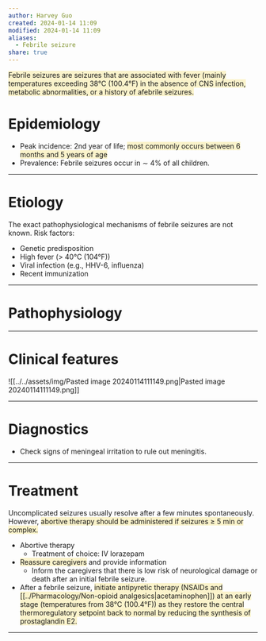 ```yaml
---
author: Harvey Guo
created: 2024-01-14 11:09
modified: 2024-01-14 11:09
aliases:
  - Febrile seizure
share: true
---
```

<span style="background:rgba(240, 200, 0, 0.2)">Febrile seizures are seizures that are associated with fever (mainly temperatures exceeding 38°C (100.4°F) in the absence of CNS infection, metabolic abnormalities, or a history of afebrile seizures.</span>
# Epidemiology
- Peak incidence: 2nd year of life; <span style="background:rgba(240, 200, 0, 0.2)">most commonly occurs between 6 months and 5 years of age</span>
- Prevalence: Febrile seizures occur in ∼ 4% of all children.

---
# Etiology
The exact pathophysiological mechanisms of febrile seizures are not known. Risk factors:
- Genetic predisposition 
- High fever (> 40°C (104°F))
- Viral infection (e.g., HHV-6, influenza) 
- Recent immunization

---
# Pathophysiology


---
# Clinical features
![[../../assets/img/Pasted image 20240114111149.png|Pasted image 20240114111149.png]]

---
# Diagnostics
- Check signs of meningeal irritation to rule out meningitis.

---
# Treatment
Uncomplicated seizures usually resolve after a few minutes spontaneously. However, <span style="background:rgba(240, 200, 0, 0.2)">abortive therapy should be administered if seizures ≥ 5 min or complex.</span>
- Abortive therapy
	- Treatment of choice: IV lorazepam
- <span style="background:rgba(240, 200, 0, 0.2)">Reassure caregivers</span> and provide information 
	- Inform the caregivers that there is low risk of neurological damage or death after an initial febrile seizure.
- After a febrile seizure, <span style="background:rgba(240, 200, 0, 0.2)">initiate antipyretic therapy (NSAIDs and [[../Pharmacology/Non-opioid analgesics|acetaminophen]]) at an early stage (temperatures from 38°C (100.4°F)) as they restore the central thermoregulatory setpoint back to normal by reducing the synthesis of prostaglandin E2.</span> 

---
